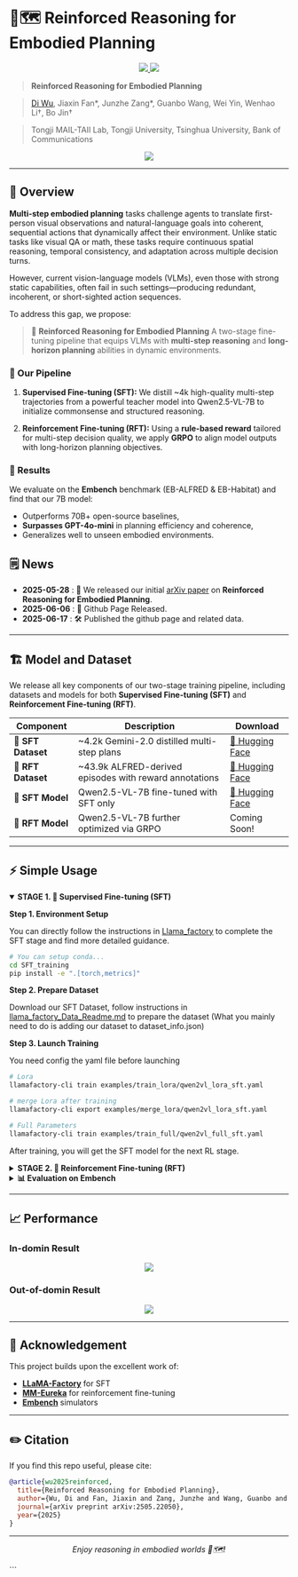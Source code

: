 # 🤖🗺️ Reinforced Reasoning for Embodied Planning <!-- README Title -->

<!-- <p align="center">
  <img src="pic/logo.png" alt="Reinforced Reasoning Logo" width="300"/>
</p> -->

<!-- Badges -->
<p align="center">
  <a href="https://arxiv.org/abs/2505.22050">
    <img src="https://img.shields.io/badge/arXiv-2505.22050-b31b1b?logo=arXiv&style=flat-square" />
  </a>
  <a href="https://huggingface.co/poopoo3882/Reinforced_Reasoning_for_Embodied_Planning">
    <img src="https://img.shields.io/badge/HuggingFace-Model-yellow?logo=huggingface&style=flat-square" />
  </a>
  <!-- <a href="https://your-project-site.org">
    <img src="https://img.shields.io/badge/Project-Website-blue?style=flat-square" />
  </a> -->
</p>

> **Reinforced Reasoning for Embodied Planning**  
<!-- > Under Review, Anonymous Authors -->

> [Di Wu](https://wudi7012.github.io/), Jiaxin Fan*, Junzhe Zang*, Guanbo Wang, Wei Yin, Wenhao Li†, Bo Jin†

>Tongji MAIL-TAII Lab, Tongji University, Tsinghua University, Bank of Communications


<p align="center">
  <img src="pic/overview.png"/>
</p>

<!-- ---

## 🔗 Jump to
| Section | Description |
|---------|-------------|
| [Overview](#-overview) | What is *Reinforced Reasoning for Embodied Planning*? |
| [Model](#-model) | Architecture & weights |
| [Usage](#️-usage) | Quick-start & inference |
| [Performance](#-performance) | Numbers on Embench |
| [Changelog](#-changelog) | Release history |
| [Acknowledgement](#-acknowledgement) | Credits |
| [Citation](#-citation) | How to cite |

--- -->
---

## 🧐 Overview

**Multi-step embodied planning** tasks challenge agents to translate first-person visual observations and natural-language goals into coherent, sequential actions that dynamically affect their environment. Unlike static tasks like visual QA or math, these tasks require continuous spatial reasoning, temporal consistency, and adaptation across multiple decision turns.

However, current vision-language models (VLMs), even those with strong static capabilities, often fail in such settings—producing redundant, incoherent, or short-sighted action sequences.

To address this gap, we propose:

> 🔁 **Reinforced Reasoning for Embodied Planning**
> A two-stage fine-tuning pipeline that equips VLMs with **multi-step reasoning** and **long-horizon planning** abilities in dynamic environments.

### 🔧 Our Pipeline

1. **Supervised Fine-tuning (SFT):**
   We distill \~4k high-quality multi-step trajectories from a powerful teacher model into Qwen2.5-VL-7B to initialize commonsense and structured reasoning.

2. **Reinforcement Fine-tuning (RFT):**
   Using a **rule-based reward** tailored for multi-step decision quality, we apply **GRPO** to align model outputs with long-horizon planning objectives.

### 🧪 Results

We evaluate on the **Embench** benchmark (EB-ALFRED & EB-Habitat) and find that our 7B model:

* Outperforms 70B+ open-source baselines,
* **Surpasses GPT-4o-mini** in planning efficiency and coherence,
* Generalizes well to unseen embodied environments.


## 🗒️ News

* **2025-05-28** : 🚀 We released our initial [arXiv paper](https://arxiv.org/abs/2505.22050) on **Reinforced Reasoning for Embodied Planning**.
* **2025-06-06** : 🧠 Github Page Released.
* **2025-06-17** : 🛠️ Published the github page and related data.
<!-- * **2025-06-06** : 📦 We released our [training datasets](https://huggingface.co/your-org/rr-ep-sft-data) for both SFT and RFT stages.
* **2025-06-07** : 🛠️ We open-sourced all [code and scripts](https://github.com/your-org/rr-ep) for fine-tuning, evaluation, and inference. -->

---



## 🏗️ Model and Dataset

We release all key components of our two-stage training pipeline, including datasets and models for both **Supervised Fine-tuning (SFT)** and **Reinforcement Fine-tuning (RFT)**.

| Component          | Description                                             | Download                                                           |
| ------------------ | ------------------------------------------------------- | ------------------------------------------------------------------ |
| 🧩 **SFT Dataset** | \~4.2k Gemini-2.0 distilled multi-step plans            | [🤗 Hugging Face](https://huggingface.co/datasets/poopoo3882/Reinforced_Reasoning_for_Embodied_Planning/tree/main/SFT_training_data)  |
| 🧩 **RFT Dataset** | \~43.9k ALFRED-derived episodes with reward annotations | [🤗 Hugging Face](https://huggingface.co/datasets/poopoo3882/Reinforced_Reasoning_for_Embodied_Planning/tree/main/RFT_training_data)  |
| 🧠 **SFT Model**   | Qwen2.5-VL-7B fine-tuned with SFT only                  | [🤗 Hugging Face](https://huggingface.co/poopoo3882/Reinforced_Reasoning_for_Embodied_Planning) |
| 🧠 **RFT Model**   | Qwen2.5-VL-7B further optimized via GRPO                | Coming Soon!



---
## ⚡️ Simple Usage

<details open>
<summary><strong>STAGE 1. 🧠 Supervised Fine-tuning (SFT)</strong></summary>

**Step 1. Environment Setup**

You can directly follow the instructions in [Llama_factory](https://github.com/hiyouga/LLaMA-Factory) to complete the SFT stage and find more detailed guidance.
```bash
# You can setup conda...
cd SFT_training
pip install -e ".[torch,metrics]"

```

**Step 2. Prepare Dataset**

Download our SFT Dataset, 
follow instructions in [llama_factory_Data_Readme.md](SFT%20training/data/README.md)
 to prepare the dataset (What you mainly need to do is adding our dataset to dataset_info.json)

**Step 3. Launch Training**

You need config the yaml file before launching
```bash
# Lora
llamafactory-cli train examples/train_lora/qwen2vl_lora_sft.yaml

# merge Lora after training
llamafactory-cli export examples/merge_lora/qwen2vl_lora_sft.yaml

# Full Parameters
llamafactory-cli train examples/train_full/qwen2vl_full_sft.yaml

```
After training, you will get the SFT model for the next RL stage.

</details>

<details>
<summary><strong>STAGE 2. 🎯 Reinforcement Fine-tuning (RFT)</strong></summary>

**Step 1. Environment Setup**

```bash
# You can setup conda...
cd RFT training
pip install -e .[vllm]
pip install flash_attn --no-build-isolation
```

**Step 2. Prepare Dataset**

Download our RFT Dataset, place the RFT dataset outside the RFT training folder, because the training process of RFT requires packing the folder for communication.

**Step 2. Launch RFT Training**

Modify RFT.sh before launching
```bash
cd RFT training
bash RFT.sh
```
The rule-based reward function is in \RFT training\examples\scripts\reward_func_embench_alfred_nonlinear.py

The RFT code is modified based on [OpenRLHF](https://github.com/OpenRLHF/OpenRLHF) and [MM-Eureka](https://github.com/ModalMinds/MM-EUREKA). You can refer to these two repositories for more information about the underlying codebase.

</details>

<details>
<summary><strong>📊 Evaluation on Embench</strong></summary>

To ensure fairness, we did not make any modifications to the benchmark. You only need to follow the setup instructions provided in [Embench](https://github.com/EmbodiedBench/EmbodiedBench), and then directly evaluate using the models we have trained.

</details>


---

## 📈 Performance

### In-domin Result
<p align="center">
  <img src="pic/performance1.png"/>
</p>

### Out-of-domin Result
<p align="center">
  <img src="pic/performance2.png"/>
</p>

---

## 🙏 Acknowledgement

This project builds upon the excellent work of:

* **[LLaMA-Factory](https://github.com/hiyouga/LLaMA-Factory)** for SFT
* **[MM-Eureka](https://github.com/ModalMinds/MM-EUREKA)** for reinforcement fine-tuning
* **[Embench](https://github.com/EmbodiedBench/EmbodiedBench)** simulators

---

## ✏️ Citation

If you find this repo useful, please cite:

```bibtex
@article{wu2025reinforced,
  title={Reinforced Reasoning for Embodied Planning},
  author={Wu, Di and Fan, Jiaxin and Zang, Junzhe and Wang, Guanbo and Yin, Wei and Li, Wenhao and Jin, Bo},
  journal={arXiv preprint arXiv:2505.22050},
  year={2025}
}
```

---

<p align="center"><i>Enjoy reasoning in embodied worlds 🤖🗺️!</i></p>
```
